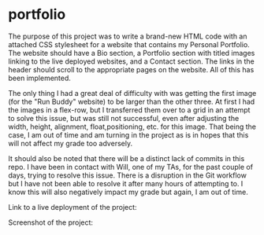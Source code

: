 # portfolio

The purpose of this project was to write a brand-new HTML code with an attached CSS stylesheet for a website that contains my Personal Portfolio. The website should have a Bio section, a Portfolio section with titled images linking to the live deployed websites, and a Contact section. The links in the header should scroll to the appropriate pages on the website. All of this has been implemented. 

The only thing I had a great deal of difficulty with was getting the first image (for the "Run Buddy" website) to be larger than the other three. At first I had the images in a flex-row, but I transferred them over to a grid in an attempt to solve this issue, but was still not successful, even after adjusting the width, height, alignment, float,positioning, etc. for this image. That being the case, I am out of time and am turning in the project as is in hopes that this will not affect my grade too adversely. 

It should also be noted that there will be a distinct lack of commits in this repo. I have been in contact with Will, one of my TAs, for the past couple of days, trying to resolve this issue. There is a disruption in the Git workflow but I have not been able to resolve it after many hours of attempting to. I know this will also negatively impact my grade but again, I am out of time. 

Link to a live deployment of the project: 

Screenshot of the project:
